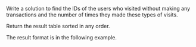 Write a solution to find the IDs of the users who visited without making any transactions and the number of times they made these types of visits.

Return the result table sorted in any order.

The result format is in the following example.